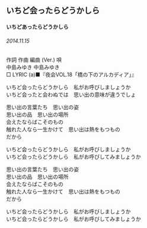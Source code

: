 ## いちど会ったらどうかしら
#### いちどあったらどうかしら
###### 2014.11.15


作詞  作曲  編曲 (Ver.)   唄  
中島みゆき   中島みゆき          
□ LYRIC (a)■『夜会VOL.18「橋の下のアルカディア」』  
  
いちど会ったらどうかしら　私がお呼びしましょうか  
いちど会ったと会わぬでは　思い出の意味が違うでしょ  
  
思い出の言葉たち　思い出の姿  
思い出の品　思い出の場所  
会えたならばこそのもの  
触れた人なら一生かけて　思い出は熱をもつもの  
だから  
  
いちど会ったらどうかしら　私がお呼びしましょうか  
いちど会ったらどうかしら　私がお呼びしてみましょうか  
  
思い出の言葉たち　思い出の姿  
思い出の品　思い出の場所  
会えたならばこそのもの  
触れた人なら一生かけて　思い出は熱をもつもの  
だから  
  
いちど会ったらどうかしら　私がお呼びしましょうか  
いちど会ったらどうかしら　私がお呼びしてみましょうか  